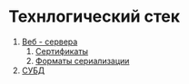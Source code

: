 # Технлогический стек

1. [Веб - сервера](./web-servers/web-servers.md)
   1. [Cертификаты](./certificates/certificates.md)
   2. [Форматы сериализации](./serializes/serializes.md)
2. [СУБД](./databases/databases.md)




